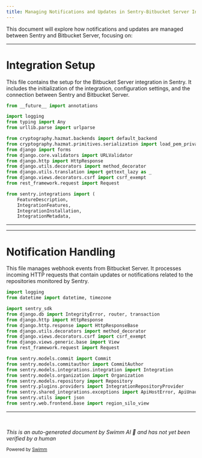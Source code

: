 ```yaml
---
title: Managing Notifications and Updates in Sentry-Bitbucket Server Integration
---
```

This document will explore how notifications and updates are managed between Sentry and Bitbucket Server, focusing on:

<SwmSnippet path="/src/sentry/integrations/bitbucket_server/integration.py" line="1">

---

# Integration Setup

This file contains the setup for the Bitbucket Server integration in Sentry. It includes the initialization of the integration, configuration settings, and the connection between Sentry and Bitbucket Server.

```python
from __future__ import annotations

import logging
from typing import Any
from urllib.parse import urlparse

from cryptography.hazmat.backends import default_backend
from cryptography.hazmat.primitives.serialization import load_pem_private_key
from django import forms
from django.core.validators import URLValidator
from django.http import HttpResponse
from django.utils.decorators import method_decorator
from django.utils.translation import gettext_lazy as _
from django.views.decorators.csrf import csrf_exempt
from rest_framework.request import Request

from sentry.integrations import (
    FeatureDescription,
    IntegrationFeatures,
    IntegrationInstallation,
    IntegrationMetadata,
```

---

</SwmSnippet>

<SwmSnippet path="/src/sentry/integrations/bitbucket_server/webhook.py" line="1">

---

# Notification Handling

This file manages webhook events from Bitbucket Server. It processes incoming HTTP requests that contain updates or notifications related to the repositories monitored by Sentry.

```python
import logging
from datetime import datetime, timezone

import sentry_sdk
from django.db import IntegrityError, router, transaction
from django.http import HttpResponse
from django.http.response import HttpResponseBase
from django.utils.decorators import method_decorator
from django.views.decorators.csrf import csrf_exempt
from django.views.generic.base import View
from rest_framework.request import Request

from sentry.models.commit import Commit
from sentry.models.commitauthor import CommitAuthor
from sentry.models.integrations.integration import Integration
from sentry.models.organization import Organization
from sentry.models.repository import Repository
from sentry.plugins.providers import IntegrationRepositoryProvider
from sentry.shared_integrations.exceptions import ApiHostError, ApiUnauthorized, IntegrationError
from sentry.utils import json
from sentry.web.frontend.base import region_silo_view
```

---

</SwmSnippet>

&nbsp;

*This is an auto-generated document by Swimm AI 🌊 and has not yet been verified by a human*

<SwmMeta version="3.0.0" repo-id="Z2l0aHViJTNBJTNBc2VudHJ5JTNBJTNBZ2V0c2VudHJ5" repo-name="sentry"><sup>Powered by [Swimm](/)</sup></SwmMeta>
